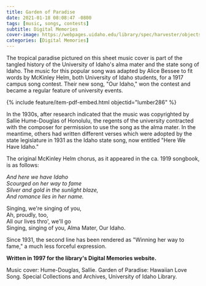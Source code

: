 ```yaml
---
title: Garden of Paradise
date: 2021-01-18 08:08:47 -0800
tags: [music, songs, contests]
subtitle: Digital Memories
cover-image: https://webpages.uidaho.edu/library/spec/harvester/objects/daynw_os_m1959_h8_1926_cover.jpg
categories: [Digital Memories]
---
```




The tropical paradise pictured on this sheet music cover is part of the tangled history of the University of Idaho's alma mater and the state song of Idaho. The music for this popular song was adapted by Alice Bessee to fit words by McKinley Helm, both University of Idaho students, for a 1917 campus song contest. Their new song, "Our Idaho," won the contest and became a regular feature of university events.

{% include feature/item-pdf-embed.html objectid="lumber286" %}

In the 1930s, after research indicated that the music was copyrighted by Sallie Hume-Douglas of Honolulu, the regents of the university contracted with the composer for permission to use the song as the alma mater. In the meantime, others had written different verses which were adopted by the state legislature in 1931 as the Idaho state song, now entitled "Here We Have Idaho."

The original McKinley Helm chorus, as it appeared in the ca. 1919 songbook, is as follows:

<p style="font-style: italic;">And here we have Idaho <br>
Scourged on her way to fame<br>
Silver and gold in the sunlight blaze,<br>
And romance lies in her name.<br>

Singing, we're singing of you,<br>
Ah, proudly, too,<br>
All our lives thro', we'll go<br>
Singing, singing of you, Alma Mater, Our Idaho.<br></p>

Since 1931, the second line has been rendered as "Winning her
way to fame," a much less forceful expression.

**Written in 1997 for the library's Digital Memories website.**

Music cover: Hume-Douglas, Sallie. Garden of Paradise: Hawaiian Love Song. Special Collections and Archives, University of Idaho Library.